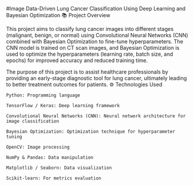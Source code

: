 #Image Data-Driven Lung Cancer Classification Using Deep Learning and Bayesian Optimization
📚 Project Overview

This project aims to classify lung cancer images into different stages (malignant, benign, or normal) using Convolutional Neural Networks (CNN) combined with Bayesian Optimization to fine-tune hyperparameters. The CNN model is trained on CT scan images, and Bayesian Optimization is used to optimize the hyperparameters (learning rate, batch size, and epochs) for improved accuracy and reduced training time.

The purpose of this project is to assist healthcare professionals by providing an early-stage diagnostic tool for lung cancer, ultimately leading to better treatment outcomes for patients.
⚙️ Technologies Used

    Python: Programming language

    TensorFlow / Keras: Deep learning framework

    Convolutional Neural Networks (CNN): Neural network architecture for image classification

    Bayesian Optimization: Optimization technique for hyperparameter tuning

    OpenCV: Image processing

    NumPy & Pandas: Data manipulation

    Matplotlib / Seaborn: Data visualization

    Scikit-learn: For metrics evaluation
